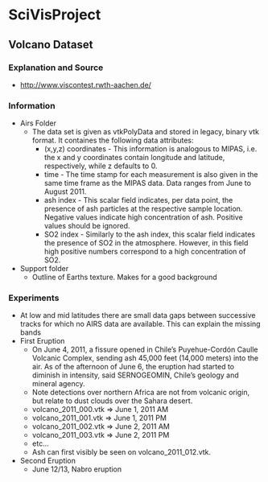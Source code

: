 # SciVisProject

## Volcano Dataset

### Explanation and Source
* http://www.viscontest.rwth-aachen.de/

### Information
* Airs Folder
    * The data set is given as vtkPolyData and stored in legacy, binary vtk format. It containes the following data attributes:
        * (x,y,z) coordinates - This information is analogous to MIPAS, i.e. the x and y coordinates contain longitude and latitude, respectively, while z defaults to 0.
        * time - The time stamp for each measurement is also given in the same time frame as the MIPAS data. Data ranges from June to August 2011.
        * ash index - This scalar field indicates, per data point, the presence of ash particles at the respective sample location. Negative values indicate high concentration of ash. Positive values should be ignored.
        * SO2 index - Similarly to the ash index, this scalar field indicates the presence of SO2 in the atmosphere. However, in this field high positive numbers correspond to a high concentration of SO2.
* Support folder
    * Outline of Earths texture. Makes for a good background

### Experiments
* At low and mid latitudes there are small data gaps between successive tracks for which no AIRS data are available. This can explain the missing bands
* First Eruption
    * On June 4, 2011, a fissure opened in Chile’s Puyehue-Cordón Caulle Volcanic Complex, sending ash 45,000 feet (14,000 meters) into the air. As of the afternoon of June 6, the eruption had started to diminish in intensity, said SERNOGEOMIN, Chile’s geology and mineral agency.
    * Note detections over northern Africa are not from volcanic origin, but relate to dust clouds over the Sahara desert.
    * volcano_2011_000.vtk => June 1, 2011 AM
    * volcano_2011_001.vtk => June 1, 2011 PM
    * volcano_2011_002.vtk => June 2, 2011 AM
    * volcano_2011_003.vtk => June 2, 2011 PM
    * etc...
    * Ash can first visibly be seen on volcano_2011_012.vtk.
* Second Eruption
    * June 12/13, Nabro eruption
